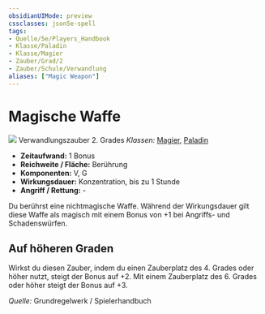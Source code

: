 ```yaml
---
obsidianUIMode: preview
cssclasses: json5e-spell
tags:
- Quelle/5e/Players_Handbook
- Klasse/Paladin
- Klasse/Magier
- Zauber/Grad/2
- Zauber/Schule/Verwandlung
aliases: ["Magic Weapon"]
---
```

# Magische Waffe
![](../../../99%20-%20Setup/Files/Bildersammlung/Symbolik/Verwandlungszauber.webp#token)
Verwandlungszauber 2. Grades
*Klassen:* [Magier](../Charakteroptionen/Klassen/Magier.md), [Paladin](../Charakteroptionen/Klassen/Paladin.md)

- **Zeitaufwand:** 1 Bonus
- **Reichweite / Fläche:** Berührung
- **Komponenten:** V, G
- **Wirkungsdauer:** Konzentration, bis zu 1 Stunde
- **Angriff / Rettung:** -

Du berührst eine nichtmagische Waffe. Während der Wirkungsdauer gilt diese Waffe als magisch mit einem Bonus von +1 bei Angriffs- und Schadenswürfen. 

## Auf höheren Graden
Wirkst du diesen Zauber, indem du einen Zauberplatz des 4. Grades oder höher nutzt, steigt der Bonus auf +2. Mit einem Zauberplatz des 6. Grades oder höher steigt der Bonus auf +3.

*Quelle:* Grundregelwerk / Spielerhandbuch